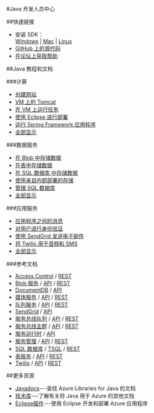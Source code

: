 <properties 
pageTitle="Windows Azure 开发人员中心：JAVA" 
description="" 
services="JAVA" 
documentationCenter="Develop" 
authors="" 
manager="Tiffena" 
editor="Eric Chen" />
<tags ms.service="JAVA"
    ms.date=""
    wacn.date=""
    />

#Java 开发人员中心

##快速链接

- 安装 SDK：<br>
    [Windows](/documentation/articles/java-download-windows/) | [Mac](/documentation/articles/java-download-mac/) | [Linux](/documentation/articles/java-download-linux/)
- [GitHub 上的源代码](https://github.com/WindowsAzure/azure-sdk-for-java)
- [在论坛上获取帮助](/zh-cn/support/forums/)

##Java 教程和文档

###计算
- [创建网站](/documentation/articles/web-sites-java-get-started/)
- [VM 上的 Tomcat](/documentation/articles/virtual-machines-java-run-tomcat-application-server/)
- [在 VM 上运行任务](/documentation/articles/virtual-machines-java-run-compute-intensive-task/)
- [使用 Eclipse 进行部署][使用 Eclipse 进行部署]
- [运行 Spring Framework 应用程序](http://petclinic.cloudapp.net/)
- [全部显示](/develop/java/compute/)

###数据服务</h3>
- [在 Blob 中存储数据](/documentation/articles/storage-java-how-to-use-blob-storage/)
- [在表中存储数据](/documentation/articles/storage-java-how-to-use-table-storage/)
- [在 SQL 数据库 中存储数据](/documentation/articles/sql-data-java-how-to-use-sql-database/)
- [使用来自内部部署的存储](/documentation/articles/storage-java-use-blob-storage-on-premises-app/)
- [管理 SQL 数据库](/documentation/articles/sql-database-manage-azure-ssms/)
- [全部显示](/develop/java/data/)

###应用服务

- [应用程序之间的消息](/documentation/articles/service-bus-java-how-to-use-queues/)
- [对用户进行身份验证](/documentation/articles/active-directory-java-authenticate-users-access-control-eclipse/)
- [使用 SendGrid 发送电子邮件](/documentation/articles/store-sendgrid-java-how-to-send-email/)
- [将 Twilio 用于音频和 SMS](/documentation/articles/partner-twilio-java-how-to-use-voice-sms/)
- [全部显示](/develop/java/app-services/)
    
###参考文档

- [Access Control](/documentation/articles/active-directory-java-authenticate-users-access-control-eclipse/) / [REST](http://msdn.microsoft.com/zh-cn/library/azure/hh278947)
- [Blob 服务](/documentation/articles/storage-java-how-to-use-blob-storage/) / [API](http://dl.windowsazure.com/storage/javadoc/) / [REST](http://msdn.microsoft.com/zh-cn/library/azure/dd179355)
- [DocumentDB](/documentation/articles/documentdb-java-application/) / [API](http://dl.windowsazure.com/documentdb/javadoc/)
- [媒体服务](/documentation/articles/media-services-java-how-to-use/) / [API](http://dl.windowsazure.com/javadoc/) / [REST](http://msdn.microsoft.com/zh-cn/library/azure/hh973617.aspx)
- [队列服务](/documentation/articles/storage-java-how-to-use-queue-storage/) / [API](http://dl.windowsazure.com/storage/javadoc/) / [REST](http://msdn.microsoft.com/zh-cn/library/azure/dd179355)
- [SendGrid](/documentation/articles/store-sendgrid-java-how-to-send-email/) / [API](http://sendgrid.com/docs/API%20Reference/)
- [服务总线队列](/documentation/articles/service-bus-java-how-to-use-queues/) / [API](http://dl.windowsazure.com/javadoc/) / [REST](http://msdn.microsoft.com/zh-cn/library/azure/hh780717)
- [服务总线主题](/documentation/articles/service-bus-java-how-to-use-topics-subscriptions/) / [API](http://dl.windowsazure.com/javadoc/) / [REST](http://msdn.microsoft.com/zh-cn/library/azure/hh780717)
- [服务运行时](http://msdn.microsoft.com/zh-cn/library/azure/hh690948.aspx) / [API](http://dl.windowsazure.com/javadoc/)
- [服务管理](/documentation/articles/java-create-azure-website-using-java-sdk/) / [API](http://dl.windowsazure.com/javadoc/) / [REST](http://msdn.microsoft.com/zh-cn/library/azure/ee460799)
- [SQL 数据库](/documentation/articles/sql-data-java-how-to-use-sql-database/) /  [TSQL](http://msdn.microsoft.com/zh-cn/library/azure/ee336281) / [REST](http://msdn.microsoft.com/zh-cn/library/azure/gg715283)
- [表服务](/documentation/articles/storage-java-how-to-use-table-storage/) / [API](http://dl.windowsazure.com/storage/javadoc/) / [REST](http://msdn.microsoft.com/zh-cn/library/azure/dd179355)
- [Twilio](/documentation/articles/partner-twilio-java-how-to-use-voice-sms/) / [API](https://github.com/twilio/twilio-java) / [REST](http://www.twilio.com/docs/api/rest)

##更多资源

- [Javadocs](http://dl.windowsazure.com/javadoc/)---查找 Azure Libraries for Java 的文档
- [技术库][技术库]---了解有关将 Java 用于 Azure 的其他文档
- [Eclipse插件](http://msdn.microsoft.com/zh-cn/library/azure/hh694271.aspx)---使用 Eclipse 开发和部署 Azure 应用程序

<!--Anchor--->
[技术库]: http://msdn.microsoft.com/zh-cn/library/azure/hh690943(VS.103).aspx
[使用 Eclipse 进行部署]: http://msdn.microsoft.com/zh-cn/library/azure/hh690944(VS.103).aspx